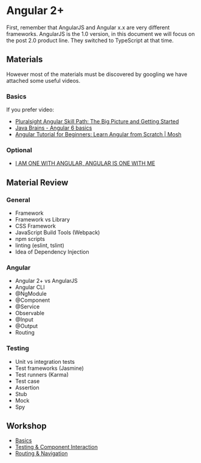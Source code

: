 # Angular 2+

First, remember that AngularJS and Angular x.x are very different frameworks.
AngularJS is the 1.0 version, in this document we will focus on the post 2.0
product line. They switched to TypeScript at that time.

## Materials

However most of the materials must be discovered by googling we have attached
some useful videos.

### Basics

If you prefer video:

- [Pluralsight Angular Skill Path: The Big Picture and Getting Started](https://app.pluralsight.com/paths/skills/angular)
- [Java Brains - Angular 6 basics](https://www.youtube.com/watch?v=9RG3MiEBEIw&list=PLqq-6Pq4lTTb7JGBTogaJ8bm7f8VCvFkj)
- [Angular Tutorial for Beginners: Learn Angular from Scratch | Mosh](https://www.youtube.com/watch?v=k5E2AVpwsko)

### Optional

- [I AM ONE WITH ANGULAR, ANGULAR IS ONE WITH ME](https://www.youtube.com/watch?v=h7eVZg3j_Lk)

## Material Review

### General

- Framework
- Framework vs Library
- CSS Framework
- JavaScript Build Tools (Webpack)
- npm scripts
- linting (eslint, tslint)
- Idea of Dependency Injection

### Angular

- Angular 2+ vs AngularJS
- Angular CLI
- @NgModule
- @Component
- @Service
- Observable
- @Input
- @Output
- Routing

### Testing

- Unit vs integration tests
- Test frameworks (Jasmine)
- Test runners (Karma)
- Test case
- Assertion
- Stub
- Mock
- Spy

## Workshop

- [Basics](weather-app/basics.md)
- [Testing & Component Interaction](weather-app/testing.md)
- [Routing & Navigation](weather-app/routing.md)
